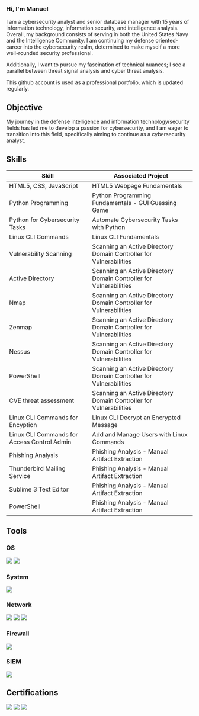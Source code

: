 ### Hi, I'm Manuel

I am a cybersecurity analyst and senior database manager with 15 years of information technology, information security, and intelligence analysis. Overall, my background consists of serving in both the United States Navy and the Intelligence Community. I am continuing my defense oriented-career into the cybersecurity realm, determined to make myself a more well-rounded security professional. 

Additionally, I want to pursue my fascination of technical nuances; I see a parallel between threat signal analysis and cyber threat analysis.

This github account is used as a professional portfolio, which is updated regularly.
## Objective

My journey in the defense intelligence and information technology/security fields has led me to develop a passion for cybersecurity, and I am eager to transition into this field, specifically aiming to continue as a cybersecurity analyst.

## Skills
| Skill                                               | Associated Project                                               |
|-----------------------------------------------------|------------------------------------------------------------------|
|HTML5, CSS, JavaScript                               |HTML5 Webpage Fundamentals                                        |
|Python Programming                                   |Python Programming Fundamentals - GUI Guessing Game               |
|Python for Cybersecurity Tasks                       |Automate Cybersecurity Tasks with Python                          |
|Linux CLI Commands                                   |Linux CLI Fundamentals                                            |
|Vulnerability Scanning                               |Scanning an Active Directory Domain Controller for Vulnerabilities|
|Active Directory                                     |Scanning an Active Directory Domain Controller for Vulnerabilities|
|Nmap                                                 |Scanning an Active Directory Domain Controller for Vulnerabilities|
|Zenmap                                               |Scanning an Active Directory Domain Controller for Vulnerabilities|
|Nessus                                               |Scanning an Active Directory Domain Controller for Vulnerabilities|               
|PowerShell                                           |Scanning an Active Directory Domain Controller for Vulnerabilities|
|CVE threat assessment                                |Scanning an Active Directory Domain Controller for Vulnerabilities|
|Linux CLI Commands for Encyption                     |Linux CLI Decrypt an Encrypted Message                            |
|Linux CLI Commands for Access Control Admin          |Add and Manage Users with Linux Commands                          |
|Phishing Analysis                                    |Phishing Analysis - Manual Artifact Extraction                    |
|Thunderbird Mailing Service                          |Phishing Analysis - Manual Artifact Extraction                    |
|Sublime 3 Text Editor                                |Phishing Analysis - Manual Artifact Extraction                    |
|PowerShell                                           |Phishing Analysis - Manual Artifact Extraction                    |


## Tools

### OS
<img src="https://img.shields.io/badge/-Windows-0078D6?&style=for-the-badge&logo=Windows&logoColor=lightblue" />
<img src="https://img.shields.io/badge/-Linux-FCC624?&style=for-the-badge&logo=Linux&logoColor=black" />

### System 
<img src="https://img.shields.io/badge/-PowerShell-5391FE?&style=for-the-badge&logo=PowerShell&logoColor=white" />

### Network
<img src="https://img.shields.io/badge/-Wireshark-1679A7?&style=for-the-badge&logo=Wireshark&logoColor=white" />
<img src="https://img.shields.io/badge/-Nmap-000000?&style=for-the-badge&logo=Nmap&logoColor=white" />
<img src="https://img.shields.io/badge/-Zenmap-000000?&style=for-the-badge&logo=Zenmap&logoColor=white" />

### Firewall
<div>
    <img src="https://img.shields.io/badge/-pfSense-00A4EF?&style=for-the-badge&logo=pfSense&logoColor=white" />
</div>

### SIEM
<div>
    <img src="https://img.shields.io/badge/-Splunk-FF0000?&style=for-the-badge&logo=Splunk&logoColor=white" />
</div>

## Certifications
<div>
<img src="https://img.shields.io/badge/-Security%2B-FF0000?&style=for-the-badge&logo=CompTIA&logoColor=white" />
<img src="https://img.shields.io/badge/-CEH-006400?&style=for-the-badge&logo=EC&logoColor=white" />
<img src="https://img.shields.io/badge/-Google%20Cybersecurity%20Professional%20Certificate-FFAE42?&style=for-the-badge&logo=Google&logoColor=white" />
</div>
<!--
**DominCyber/DominCyber** is a ✨ _special_ ✨ repository because its `README.md` (this file) appears on your GitHub profile.


